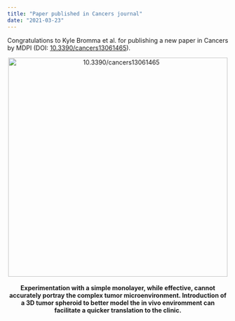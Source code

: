```yaml
---
title: "Paper published in Cancers journal"
date: "2021-03-23"
---
```


Congratulations to Kyle Bromma et al. for publishing a new paper in Cancers by MDPI (DOI: <a href="https://doi.org/10.3390/cancers13061465">10.3390/cancers13061465</a>).

<center>
<img src="/~devikac/img/publications/cancers-mar-2021.png" alt="10.3390/cancers13061465" width="500"/>

<br/>
<br/>
<b>
Experimentation with a simple monolayer, while effective, cannot accurately portray the complex tumor microenvironment. Introduction of a 3D tumor spheroid to better model the in vivo enviromment can facilitate a quicker translation to the clinic.</center></b>
